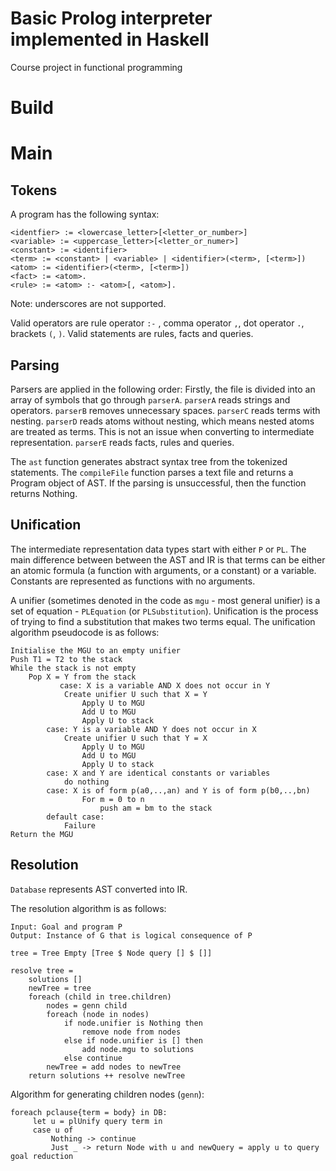 # Basic Prolog interpreter implemented in Haskell
Course project in functional programming

# Build

# Main

## Tokens

A program has the following syntax:
```
<identfier> := <lowercase_letter>[<letter_or_number>]
<variable> := <uppercase_letter>[<letter_or_numer>]
<constant> := <identifier>
<term> := <constant> | <variable> | <identifier>(<term>, [<term>])
<atom> := <identifier>(<term>, [<term>])
<fact> := <atom>.
<rule> := <atom> :- <atom>[, <atom>].
```
Note: underscores are not supported.

Valid operators are rule operator `:-` , comma operator `,`, dot operator `.`, brackets `(`, `)`.
Valid statements are rules, facts and queries.

## Parsing
Parsers are applied in the following order:
Firstly, the file is divided into an array of symbols that go through `parserA`. `parserA` reads strings and operators.
`parserB` removes unnecessary spaces.
`parserC` reads terms with nesting.
`parserD` reads atoms without nesting, which means nested atoms are treated as terms. This is not an issue when converting to intermediate representation.
`parserE` reads facts, rules and queries.

The `ast` function generates abstract syntax tree from the tokenized statements.
The `compileFile` function parses a text file and returns a Program object of AST. If the parsing is unsuccessful, then the function returns Nothing.

## Unification
The intermediate representation data types start with either `P` or `PL`.
The main difference between between the AST and IR is that terms can be either an atomic formula (a function with arguments, or a constant) or a variable. Constants are represented as functions with no arguments. 

A unifier (sometimes denoted in the code as `mgu` - most general unifier) is a set of equation - `PLEquation` (or `PLSubstitution`). Unification is the process of trying to find a substitution that makes two terms equal. The unification algorithm pseudocode is as follows:

```
Initialise the MGU to an empty unifier
Push T1 = T2 to the stack
While the stack is not empty
	Pop X = Y from the stack
	       case: X is a variable AND X does not occur in Y
        	Create unifier U such that X = Y
                Apply U to MGU
                Add U to MGU
                Apply U to stack
        case: Y is a variable AND Y does not occur in X
        	Create unifier U such that Y = X
                Apply U to MGU
                Add U to MGU
                Apply U to stack
        case: X and Y are identical constants or variables
        	do nothing
        case: X is of form p(a0,..,an) and Y is of form p(b0,..,bn)
		        For m = 0 to n
                	push am = bm to the stack
        default case:
        	Failure
Return the MGU
```

## Resolution

`Database` represents AST converted into IR.

The resolution algorithm is as follows:
```
Input: Goal and program P
Output: Instance of G that is logical consequence of P

tree = Tree Empty [Tree $ Node query [] $ []]

resolve tree =
    solutions []
    newTree = tree 
    foreach (child in tree.children)
        nodes = genn child
        foreach (node in nodes)
            if node.unifier is Nothing then
                remove node from nodes
            else if node.unifier is [] then
                add node.mgu to solutions
            else continue
        newTree = add nodes to newTree
    return solutions ++ resolve newTree
```

Algorithm for generating children nodes (`genn`):
```
foreach pclause{term = body} in DB:
     let u = plUnify query term in
     case u of
         Nothing -> continue
         Just _ -> return Node with u and newQuery = apply u to query
goal reduction
```